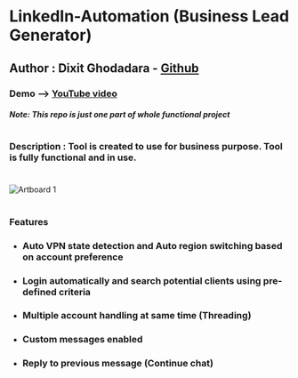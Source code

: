 # LinkedIn-Automation (Business Lead Generator)

## Author : Dixit Ghodadara - [Github](https://github.com/DixitGdev)

### Demo --> [YouTube video](https://youtu.be/fxWGsXbT_x0)

#### *Note: This repo is just one part of whole functional project*

#

### **Description** : Tool is created to use for business purpose. Tool is fully functional and in use.
#

![Artboard 1](https://user-images.githubusercontent.com/51261247/232361473-8091af42-168b-4445-b79b-229f83862a27.png)
# 
### **Features**
* ### Auto VPN state detection and Auto region switching based on account preference
* ### Login automatically and search potential clients using pre-defined criteria 
* ### Multiple account handling at same time (Threading)
* ### Custom messages enabled
* ### Reply to previous message (Continue chat)

